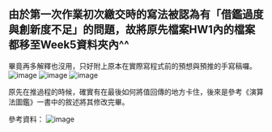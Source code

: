## 由於第一次作業初次繳交時的寫法被認為有「借鑑過度與創新度不足」的問題，故將原先檔案HW1內的檔案都移至Week5資料夾內^^
畢竟再多解釋也沒用，只好附上原本在實際寫程式前的預想與預推的手寫稿囉。
![image](https://images.plurk.com/1Y6jMSCv2hRVy5cRTq15t1.jpg)
![image](https://images.plurk.com/2S2oO4OdbG2mmbfFohC5bA.jpg)
![image](https://images.plurk.com/6whjQw5jCmSozh60MADt8z.jpg)

原先在推過程的時候，確實有在最後如何將值回傳的地方卡住，後來是參考《演算法圖鑑》一書中的敘述將其修改完畢。

參考資料：
![image](https://images.plurk.com/1Ay9eC19QMMPA5pvoQvrbN.jpg)

